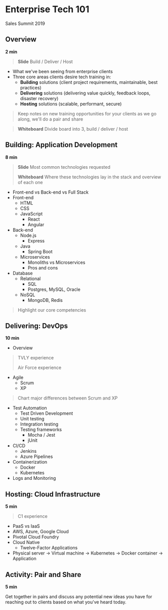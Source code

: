 # Enterprise Tech 101
Sales Summit 2019 

## Overview 

**2 min** 

> **Slide** Build / Deliver / Host

- What we've been seeing from enterprise clients
- Three core areas clients desire tech training in: 
  - **Building** solutions (client project requirements, maintainable, best practices)
  - **Delivering** solutions (delivering value quickly, feedback loops, disaster recovery)
  - **Hosting** solutions (scalable, performant, secure)

> Keep notes on new training opportunities for your clients as we go along, we'll do a pair and share

> **Whiteboard** Divide board into 3, build / deliver / host 

## Building: Application Development

**8 min**

> **Slide** Most common technologies requested 
> 
> **Whiteboard** Where these technologies lay in the stack and overview of each one 

- Front-end vs Back-end vs Full Stack
- Front-end
  - HTML
  - CSS
  - JavaScript
    - React
    - Angular
- Back-end
  - Node.js 
    - Express
  - Java
    - Spring Boot
  - Microservices
    - Monoliths vs Microservices
    - Pros and cons
- Database
  - Relational 
    - SQL
    - Postgres, MySQL, Oracle
  - NoSQL
    - MongoDB, Redis 

> Highlight our core competencies

## Delivering: DevOps

**10 min**

- Overview

> TVLY experience
> 
> Air Force experience

- Agile 
  - Scrum
  - XP 
  
> Chart major differences between Scrum and XP
  
- Test Automation 
  - Test Driven Development
  - Unit testing
  - Integration testing
  - Testing frameworks
    - Mocha / Jest
    - jUnit
- CI/CD
  - Jenkins
  - Azure Pipelines
- Containerization
  - Docker
  - Kubernetes
- Logs and Monitoring 

## Hosting: Cloud Infrastructure

**5 min**

> C1 experience 

- PaaS vs IaaS
- AWS, Azure, Google Cloud
- Pivotal Cloud Foundry 
- Cloud Native
  - Twelve-Factor Applications
- Physical server -> Virtual machine -> Kubernetes -> Docker container -> Application

## Activity: Pair and Share

**5 min**

Get together in pairs and discuss any potential new ideas you have for reaching out to clients based on what you've heard today. 

